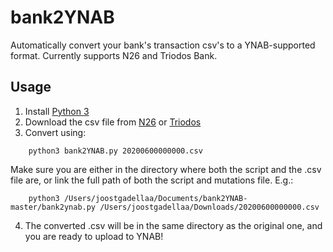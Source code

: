 # bank2YNAB
Automatically convert your bank's transaction csv's to a YNAB-supported format. Currently supports N26 and Triodos Bank.

## Usage

1. Install [Python 3](https://www.python.org/)
2. Download the csv file from [N26](https://support.n26.com/en-de/payments-transfers-and-withdrawals/balance-and-limits/how-to-export-a-list-of-my-transactions) or [Triodos](https://www.triodos.nl/veelgestelde-vragen/hoe-download-ik-een-overzicht-van-mijn-bij-en-afschrijvingen-in-mijn-boekhoudprogramma?id=126d202a2cba) 
3. Convert using:
```
    python3 bank2YNAB.py 20200600000000.csv
```
Make sure you are either in the directory where both the script and the .csv file are, or link the full path of both the script and mutations file. E.g.:
```
    python3 /Users/joostgadellaa/Documents/bank2YNAB-master/bank2ynab.py /Users/joostgadellaa/Downloads/20200600000000.csv
```

4. The converted .csv will be in the same directory as the original one, and you are ready to upload to YNAB!
